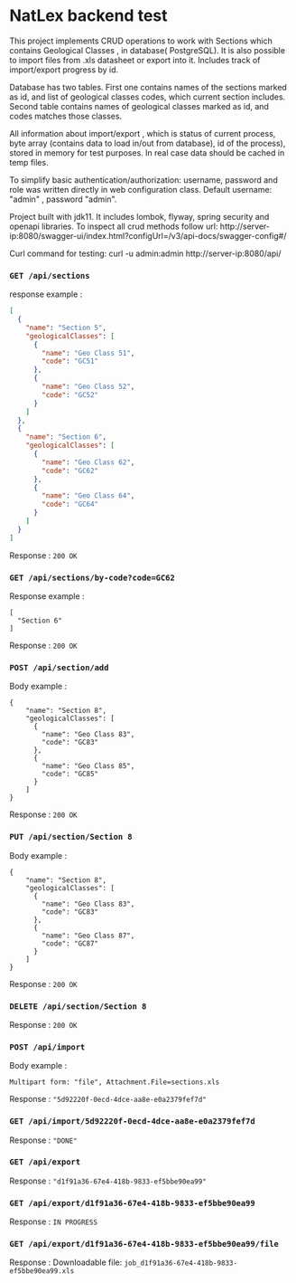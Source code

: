 # NatLex backend test

This project implements CRUD operations to work with Sections which contains Geological Classes , in database(
PostgreSQL). It is also possible to import files from .xls datasheet or export into it. Includes track of import/export
progress by id.

Database has two tables. First one contains names of the sections marked as id, and list of geological classes codes,
which current section includes. Second table contains names of geological classes marked as id, and codes matches those
classes.

All information about import/export , which is status of current process, byte array (contains data to load in/out from
database), id of the process), stored in memory for test purposes. In real case data should be cached in temp files.

To simplify basic authentication/authorization: username, password and role was written directly in web configuration
class. Default username: "admin" , password "admin".

Project built with jdk11. It includes lombok, flyway, spring security and openapi libraries. To inspect all crud methods
follow url: http://server-ip:8080/swagger-ui/index.html?configUrl=/v3/api-docs/swagger-config#/

Curl command for testing: curl -u admin:admin http://server-ip:8080/api/

### `GET /api/sections`

response example :
```json
[
  {
    "name": "Section 5",
    "geologicalClasses": [
      {
        "name": "Geo Class 51",
        "code": "GC51"
      },
      {
        "name": "Geo Class 52",
        "code": "GC52"
      }
    ]
  },
  {
    "name": "Section 6",
    "geologicalClasses": [
      {
        "name": "Geo Class 62",
        "code": "GC62"
      },
      {
        "name": "Geo Class 64",
        "code": "GC64"
      }
    ]
  }
]
```
Response : `200 OK`


### `GET /api/sections/by-code?code=GC62`

Response example :
```
[
  "Section 6"
]
```

Response : `200 OK`


### `POST /api/section/add`

Body example :
```
{
    "name": "Section 8",
    "geologicalClasses": [
      {
        "name": "Geo Class 83",
        "code": "GC83"
      },
      {
        "name": "Geo Class 85",
        "code": "GC85"
      }
    ]
}
```

Response : `200 OK`


### `PUT /api/section/Section 8`

Body example :
```
{
    "name": "Section 8",
    "geologicalClasses": [
      {
        "name": "Geo Class 83",
        "code": "GC83"
      },
      {
        "name": "Geo Class 87",
        "code": "GC87"
      }
    ]
}
```

Response : `200 OK`


### `DELETE /api/section/Section 8`

Response : `200 OK`


### `POST /api/import`

Body example :
```
Multipart form: "file", Attachment.File=sections.xls
```
Response : `"5d92220f-0ecd-4dce-aa8e-e0a2379fef7d"`


### `GET /api/import/5d92220f-0ecd-4dce-aa8e-e0a2379fef7d`

Response : `"DONE"`


### `GET /api/export`

Response : `"d1f91a36-67e4-418b-9833-ef5bbe90ea99"`


### `GET /api/export/d1f91a36-67e4-418b-9833-ef5bbe90ea99`

Response : `IN PROGRESS`


### `GET /api/export/d1f91a36-67e4-418b-9833-ef5bbe90ea99/file`

Response : Downloadable file: `job_d1f91a36-67e4-418b-9833-ef5bbe90ea99.xls`

